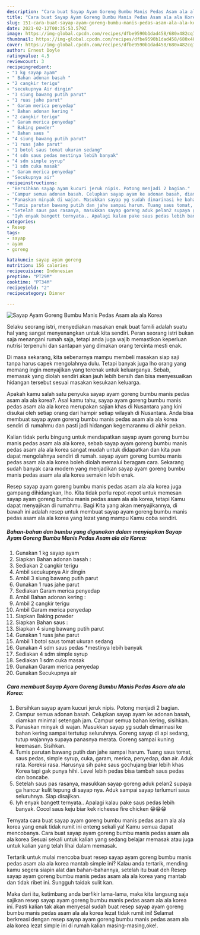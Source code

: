 ```yaml
---
description: "Cara buat Sayap Ayam Goreng Bumbu Manis Pedas Asam ala ala Korea yang sedap Untuk Jualan"
title: "Cara buat Sayap Ayam Goreng Bumbu Manis Pedas Asam ala ala Korea yang sedap Untuk Jualan"
slug: 151-cara-buat-sayap-ayam-goreng-bumbu-manis-pedas-asam-ala-ala-korea-yang-sedap-untuk-jualan
date: 2021-02-12T00:35:53.579Z
image: https://img-global.cpcdn.com/recipes/dfbe9590b1dad458/680x482cq70/sayap-ayam-goreng-bumbu-manis-pedas-asam-ala-ala-korea-foto-resep-utama.jpg
thumbnail: https://img-global.cpcdn.com/recipes/dfbe9590b1dad458/680x482cq70/sayap-ayam-goreng-bumbu-manis-pedas-asam-ala-ala-korea-foto-resep-utama.jpg
cover: https://img-global.cpcdn.com/recipes/dfbe9590b1dad458/680x482cq70/sayap-ayam-goreng-bumbu-manis-pedas-asam-ala-ala-korea-foto-resep-utama.jpg
author: Ernest Doyle
ratingvalue: 4.5
reviewcount: 3
recipeingredient:
- "1 kg sayap ayam"
- " Bahan adonan basah "
- "2 cangkir terigu"
- "secukupnya Air dingin"
- "3 siung bawang putih parut"
- "1 ruas jahe parut"
- " Garam merica penyedap"
- " Bahan adonan kering "
- "2 cangkir terigu"
- " Garam merica penyedap"
- " Baking powder"
- " Bahan saus "
- "4 siung bawang putih parut"
- "1 ruas jahe parut"
- "1 botol saus tomat ukuran sedang"
- "4 sdm saus pedas mestinya lebih banyak"
- "4 sdm simple syrup"
- "1 sdm cuka masak"
- " Garam merica penyedap"
- "Secukupnya air"
recipeinstructions:
- "Bersihkan sayap ayam kucuri jeruk nipis. Potong menjadi 2 bagian."
- "Campur semua adonan basah. Celupkan sayap ayam ke adonan basah, diamkan minimal setengah jam. Campur semua bahan kering, sisihkan."
- "Panaskan minyak di wajan. Masukkan sayap yg sudah dimarinasi ke bahan kering sampai tertutup seluruhnya. Goreng sayap di api sedang, tutup wajannya supaya panasnya merata. Goreng sampai kuning keemasan. Sisihkan."
- "Tumis parutan bawang putih dan jahe sampai harum. Tuang saus tomat, saus pedas, simple syrup, cuka, garam, merica, penyedap, dan air. Aduk rata. Koreksi rasa. Harusnya sih pake saus gochujang biar lebih khas Korea tapi gak punya hihi. Level lebih pedas bisa tambah saus pedas dan boncabe."
- "Setelah saus pas rasanya, masukkan sayap goreng aduk pelan2 supaya ga hancur kulit tepung di sayap nya. Aduk sampai sayap terlumuri saus seluruhnya. Siap disajikan."
- "Iyh enyak bangett ternyata.. Apalagi kalau pake saus pedas lebih banyak. Cocol saus keju biar kek richeese fire chicken 😁😁😁"
categories:
- Resep
tags:
- sayap
- ayam
- goreng

katakunci: sayap ayam goreng 
nutrition: 156 calories
recipecuisine: Indonesian
preptime: "PT29M"
cooktime: "PT34M"
recipeyield: "2"
recipecategory: Dinner

---
```



![Sayap Ayam Goreng Bumbu Manis Pedas Asam ala ala Korea](https://img-global.cpcdn.com/recipes/dfbe9590b1dad458/680x482cq70/sayap-ayam-goreng-bumbu-manis-pedas-asam-ala-ala-korea-foto-resep-utama.jpg)

Selaku seorang istri, menyediakan masakan enak buat famili adalah suatu hal yang sangat menyenangkan untuk kita sendiri. Peran seorang istri bukan saja menangani rumah saja, tetapi anda juga wajib memastikan keperluan nutrisi terpenuhi dan santapan yang dimakan orang tercinta mesti enak.

Di masa  sekarang, kita sebenarnya mampu membeli masakan siap saji tanpa harus capek mengolahnya dulu. Tetapi banyak juga lho orang yang memang ingin menyajikan yang terenak untuk keluarganya. Sebab, memasak yang diolah sendiri akan jauh lebih bersih dan bisa menyesuaikan hidangan tersebut sesuai masakan kesukaan keluarga. 



Apakah kamu salah satu penyuka sayap ayam goreng bumbu manis pedas asam ala ala korea?. Asal kamu tahu, sayap ayam goreng bumbu manis pedas asam ala ala korea merupakan sajian khas di Nusantara yang kini disukai oleh setiap orang dari hampir setiap wilayah di Nusantara. Anda bisa membuat sayap ayam goreng bumbu manis pedas asam ala ala korea sendiri di rumahmu dan pasti jadi hidangan kegemaranmu di akhir pekan.

Kalian tidak perlu bingung untuk mendapatkan sayap ayam goreng bumbu manis pedas asam ala ala korea, sebab sayap ayam goreng bumbu manis pedas asam ala ala korea sangat mudah untuk didapatkan dan kita pun dapat mengolahnya sendiri di rumah. sayap ayam goreng bumbu manis pedas asam ala ala korea boleh diolah memalui beragam cara. Sekarang sudah banyak cara modern yang menjadikan sayap ayam goreng bumbu manis pedas asam ala ala korea semakin lebih enak.

Resep sayap ayam goreng bumbu manis pedas asam ala ala korea juga gampang dihidangkan, lho. Kita tidak perlu repot-repot untuk memesan sayap ayam goreng bumbu manis pedas asam ala ala korea, tetapi Kamu dapat menyajikan di rumahmu. Bagi Kita yang akan menyajikannya, di bawah ini adalah resep untuk membuat sayap ayam goreng bumbu manis pedas asam ala ala korea yang lezat yang mampu Kamu coba sendiri.

<!--inarticleads1-->

##### Bahan-bahan dan bumbu yang digunakan dalam menyiapkan Sayap Ayam Goreng Bumbu Manis Pedas Asam ala ala Korea:

1. Gunakan 1 kg sayap ayam
1. Siapkan  Bahan adonan basah :
1. Sediakan 2 cangkir terigu
1. Ambil secukupnya Air dingin
1. Ambil 3 siung bawang putih parut
1. Gunakan 1 ruas jahe parut
1. Sediakan  Garam merica penyedap
1. Ambil  Bahan adonan kering :
1. Ambil 2 cangkir terigu
1. Ambil  Garam merica penyedap
1. Siapkan  Baking powder
1. Siapkan  Bahan saus :
1. Siapkan 4 siung bawang putih parut
1. Gunakan 1 ruas jahe parut
1. Ambil 1 botol saus tomat ukuran sedang
1. Gunakan 4 sdm saus pedas *mestinya lebih banyak
1. Sediakan 4 sdm simple syrup
1. Sediakan 1 sdm cuka masak
1. Gunakan  Garam merica penyedap
1. Gunakan Secukupnya air




<!--inarticleads2-->

##### Cara membuat Sayap Ayam Goreng Bumbu Manis Pedas Asam ala ala Korea:

1. Bersihkan sayap ayam kucuri jeruk nipis. Potong menjadi 2 bagian.
1. Campur semua adonan basah. Celupkan sayap ayam ke adonan basah, diamkan minimal setengah jam. Campur semua bahan kering, sisihkan.
1. Panaskan minyak di wajan. Masukkan sayap yg sudah dimarinasi ke bahan kering sampai tertutup seluruhnya. Goreng sayap di api sedang, tutup wajannya supaya panasnya merata. Goreng sampai kuning keemasan. Sisihkan.
1. Tumis parutan bawang putih dan jahe sampai harum. Tuang saus tomat, saus pedas, simple syrup, cuka, garam, merica, penyedap, dan air. Aduk rata. Koreksi rasa. Harusnya sih pake saus gochujang biar lebih khas Korea tapi gak punya hihi. Level lebih pedas bisa tambah saus pedas dan boncabe.
1. Setelah saus pas rasanya, masukkan sayap goreng aduk pelan2 supaya ga hancur kulit tepung di sayap nya. Aduk sampai sayap terlumuri saus seluruhnya. Siap disajikan.
1. Iyh enyak bangett ternyata.. Apalagi kalau pake saus pedas lebih banyak. Cocol saus keju biar kek richeese fire chicken 😁😁😁




Ternyata cara buat sayap ayam goreng bumbu manis pedas asam ala ala korea yang enak tidak rumit ini enteng sekali ya! Kamu semua dapat mencobanya. Cara buat sayap ayam goreng bumbu manis pedas asam ala ala korea Sesuai sekali untuk kalian yang sedang belajar memasak atau juga untuk kalian yang telah lihai dalam memasak.

Tertarik untuk mulai mencoba buat resep sayap ayam goreng bumbu manis pedas asam ala ala korea mantab simple ini? Kalau anda tertarik, mending kamu segera siapin alat dan bahan-bahannya, setelah itu buat deh Resep sayap ayam goreng bumbu manis pedas asam ala ala korea yang mantab dan tidak ribet ini. Sungguh taidak sulit kan. 

Maka dari itu, ketimbang anda berfikir lama-lama, maka kita langsung saja sajikan resep sayap ayam goreng bumbu manis pedas asam ala ala korea ini. Pasti kalian tak akan menyesal sudah buat resep sayap ayam goreng bumbu manis pedas asam ala ala korea lezat tidak rumit ini! Selamat berkreasi dengan resep sayap ayam goreng bumbu manis pedas asam ala ala korea lezat simple ini di rumah kalian masing-masing,oke!.

